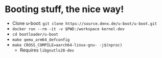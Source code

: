 # Booting stuff, the nice way!

* Clone u-boot: `git clone https://source.denx.de/u-boot/u-boot.git`
* `docker run --rm -it -v $PWD:/workspace kernel-dev`
* `cd bootloader/u-boot`
* `make qemu_arm64_defconfig`
* `make CROSS_COMPILE=aarch64-linux-gnu- -j$(nproc)`
    * Requires `libgnutls28-dev`

